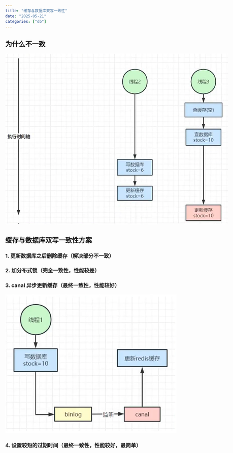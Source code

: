 ```yaml
---
title: "缓存与数据库双写一致性"
date: "2025-05-21"
categories: ["db"]
---
```


## 为什么不一致
<img src="../static/db1.png" style="max-width: 800px;"/>

## 缓存与数据库双写一致性方案

### 1. 更新数据库之后删除缓存（解决部分不一致）

### 2. 加分布式锁（完全一致性，性能较差）

### 3. canal 异步更新缓存（最终一致性，性能较好）
<img src="../static/db2.png" style="max-width: 800px;"/>

### 4. 设置较短的过期时间（最终一致性，性能较好，最简单）
